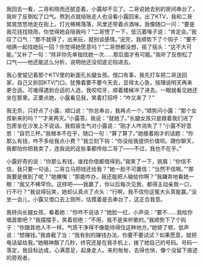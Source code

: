 我回去一看，二哥和晓雨还腻歪着，小露却不见了。二哥说她去别的房间串台了，我听了反倒松了口气。熬到点就结账走人也没看小露回来。出了KTV，我和二哥晃晃悠悠地走在街上。灯光稀稀落落，风里还带着点酒味。我像随口一问：“要是我花钱找晓雨，你觉得她会陪我吗？”二哥愣了一下，低沉着嗓子说：“肯定会。”我叹了口气：“那不就得了，出来玩，就别谈感情。”说完，我顺势下了个钩子：“要不咱俩一起找她玩一回？你觉得她愿意吗？”二哥想都没想，摇了摇头：“这不大可能。”又补了一句：“除非你先单独找她一次……那后面才有可能。”我听了反倒松了口气——他还能这么分析，说明他还没彻底沦陷进去。

我心里惦记着那个KTV里的新面孔长腿女孩。借口有事，我先打车把二哥送回家，自己又折回KTV门口。犹豫着要不要今天去，显得太心急，按理说明天再来更合适。可难得遇到合适的人选，我咬咬牙，顺着楼梯冲了进去。一眼就看见她还坐在那里。正要点她，小露看见我，笑着打招呼：“咋又来了？”

我无奈，只好点了小露，顺口说：“你总串台，我再点一个。”顺势问小露：“那个女孩新来的吗？”“才来两天。”小露答。我说：“就她了。”长腿女孩只是跟着我们进了包房坐在沙发上不说话。我假装生气对小露说：“刚才人咋消失了？”小露不好意思：“自罚三杯。”我根本不在乎，随口一句：“算了算了。”她接着刚才的话题：“你那么有钱，咋不多给我点小费？”我立刻下钩：“你没给我提供价值呗。跟你聊天，我都怕你把我卖了，连我说的这些事都传给二哥了——不过，我也不在乎。”

小露好奇的说：“你那么有钱，谁找你借都借得到。”我笑了一下，挑眉：“你信不信，我只要一句话，二哥立马把钱还给我？”她一脸不可置信：“当然不信啊。”“那我要是做到了呢？”她撇嘴：“那能咋办，我还能把人输给你啊？”我嫌弃地看她一眼：“我又不稀罕你。这样吧——我赢了，你以后每次见我，都得主动亲我一口，行不行？”我说得玩笑，她却认真点了点头：“行啊，我不信你这冤大头真能赢。”没坐一会儿，小露又借口去上厕所，估摸着是去串台了，这正合我意。

我转向长腿女孩，看着她：“你咋不说话？”她脸一红，小声说：“要不……我给你唱首歌吧？”我摆摆手，笑着拒绝：“不用，我不是来听歌的。”我顺势下了个钩子：“你跟其他人不一样。气质干净得不像能待得住这种地方。”她顿了顿，低声说：“想赚钱。”我直截了当：“我有别的赚钱办法，你要不要试试？如果愿意，就把电话留给我。”她眼神飘了几秒，终究还是在我手机上，拨了她自己的号码。号码一落定，我目标达成，心满意足，起身走人。来的匆匆，去得也快，像个没留下痕迹的旁观者。


